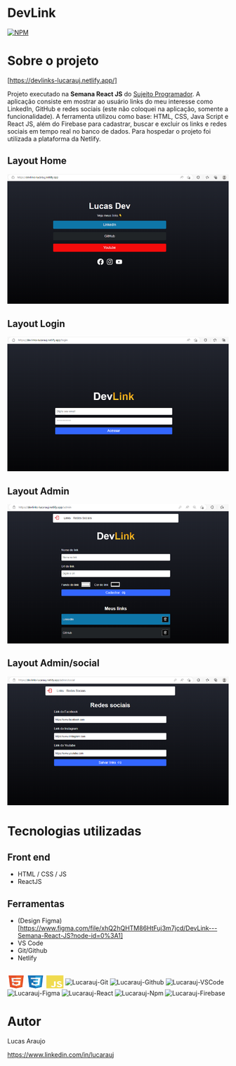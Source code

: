 # DevLink
[![NPM](https://img.shields.io/npm/l/react)](https://github.com/lucarauj/devlinks/blob/main/LICENSE)

# Sobre o projeto

[https://devlinks-lucarauj.netlify.app/]

Projeto executado na **Semana React JS** do [Sujeito Programador](https://sujeitoprogramador.com/).
A aplicação consiste em mostrar ao usuário links do meu interesse como LinkedIn, GitHub e redes sociais (este não coloquei na aplicação, somente a funcionalidade).
A ferramenta utilizou como base: HTML, CSS, Java Script e React JS, além do Firebase para cadastrar, buscar e excluir os links e redes sociais em tempo real no banco de dados. Para hospedar o projeto foi utilizada a plataforma da Netlify.

## Layout Home
![Layout Home](https://github.com/lucarauj/assets/blob/main/Devlink%201.png)

## Layout Login
![Layout Login](https://github.com/lucarauj/assets/blob/main/Devlink%202.png)

## Layout Admin
![Layout Admin](https://github.com/lucarauj/assets/blob/main/Devlink%203.png)

## Layout Admin/social
![Layout Admin/Social](https://github.com/lucarauj/assets/blob/main/Devlink%204.png)


# Tecnologias utilizadas

## Front end
- HTML / CSS / JS
- ReactJS

## Ferramentas
- (Design Figma)[https://www.figma.com/file/xhQ2hQHTM86HtFuj3m7jcd/DevLink---Semana-React-JS?node-id=0%3A1]
- VS Code
- Git/Github
- Netlify

<div style="display: inline_block"><br>
  <img align="center" alt="Lucarauj-HTML" height="30" width="40" src="https://raw.githubusercontent.com/devicons/devicon/master/icons/html5/html5-original.svg">
  <img align="center" alt="Lucarauj-CSS" height="30" width="40" src="https://raw.githubusercontent.com/devicons/devicon/master/icons/css3/css3-original.svg">
  <img align="center" alt="Lucarauj-Js" height="30" width="40" src="https://raw.githubusercontent.com/devicons/devicon/master/icons/javascript/javascript-plain.svg">
  <img align="center" alt="Lucarauj-Git" height="30" width="40" src="https://cdn.jsdelivr.net/gh/devicons/devicon/icons/git/git-original.svg">
  <img align="center" alt="Lucarauj-Github" height="30" width="40" src="https://cdn.jsdelivr.net/gh/devicons/devicon/icons/github/github-original.svg">
  <img align="center" alt="Lucarauj-VSCode" height="30" width="40" src="https://cdn.jsdelivr.net/gh/devicons/devicon/icons/vscode/vscode-original.svg">
  <img align="center" alt="Lucarauj-Figma" height="30" width="40" src="https://cdn.jsdelivr.net/gh/devicons/devicon/icons/figma/figma-original.svg">
  <img align="center" alt="Lucarauj-React" height="30" width="40" src="https://cdn.jsdelivr.net/gh/devicons/devicon/icons/react/react-original-wordmark.svg" />
  <img align="center" alt="Lucarauj-Npm" height="30" width="40" src="https://cdn.jsdelivr.net/gh/devicons/devicon/icons/npm/npm-original-wordmark.svg">
  <img align="center" alt="Lucarauj-Firebase" height="30" width="40" src="https://cdn.jsdelivr.net/gh/devicons/devicon/icons/firebase/firebase-plain-wordmark.svg"/>
          
  
</div>

# Autor

Lucas Araujo

https://www.linkedin.com/in/lucarauj

